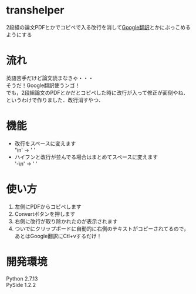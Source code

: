 # transhelper
2段組の論文PDFとかでコピペで入る改行を消して[Google翻訳](https://translate.google.com)とかにぶっこめるようにする

# 流れ
英語苦手だけど論文読まなきゃ・・・  
そうだ！Google翻訳使うンゴ！  
でも，2段組論文のPDFとかだとコピペした時に改行が入って修正が面倒やね．  
というわけで作りました．改行消すやつ．  

# 機能
* 改行をスペースに変えます  
  '\n' -> ' '
* ハイフンと改行が並んでる場合はまとめてスペースに変えます  
  '-\n' -> ' '

# 使い方
1. 左側にPDFからコピペします  
2. Convertボタンを押します  
3. 右側に改行が取り除かれたのが表示されます  
4. ついでにクリップボードに自動的に右側のテキストがコピーされてるので，  
   あとはGoogle翻訳にCtl+vするだけ！  

# 開発環境
Python 2.7.13  
PySide 1.2.2
